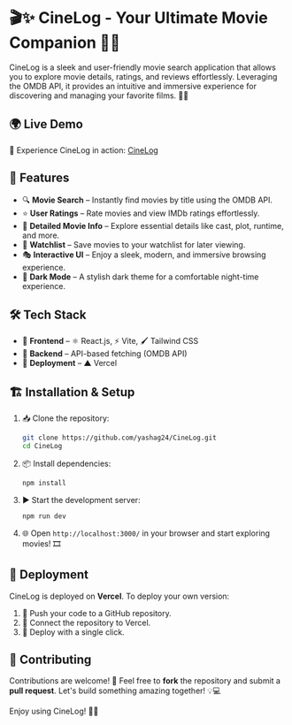 # 🎬✨ CineLog - Your Ultimate Movie Companion 🍿🚀

CineLog is a sleek and user-friendly movie search application that allows you to explore movie details, ratings, and reviews effortlessly. Leveraging the OMDB API, it provides an intuitive and immersive experience for discovering and managing your favorite films. 🎥🌟

## 🌍 Live Demo
🔗 Experience CineLog in action: [CineLog](https://cine-log.vercel.app/)

## 🌟 Features
- 🔍 **Movie Search** – Instantly find movies by title using the OMDB API.
- ⭐ **User Ratings** – Rate movies and view IMDb ratings effortlessly.
- 🎥 **Detailed Movie Info** – Explore essential details like cast, plot, runtime, and more.
- 📌 **Watchlist** – Save movies to your watchlist for later viewing.
- 🎭 **Interactive UI** – Enjoy a sleek, modern, and immersive browsing experience.
- 🌙 **Dark Mode** – A stylish dark theme for a comfortable night-time experience.

## 🛠️ Tech Stack
- 🎨 **Frontend** – ⚛️ React.js, ⚡ Vite, 🖌️ Tailwind CSS
- 🔗 **Backend** – API-based fetching (OMDB API)
- 🚀 **Deployment** – ▲ Vercel

## 🏗️ Installation & Setup
1. 📥 Clone the repository:
   ```sh
   git clone https://github.com/yashag24/CineLog.git
   cd CineLog
   ```
2. 📦 Install dependencies:
   ```sh
   npm install
   ```
3. ▶️ Start the development server:
   ```sh
   npm run dev
   ```
4. 🌐 Open `http://localhost:3000/` in your browser and start exploring movies! 🎞️

## 🚀 Deployment
CineLog is deployed on **Vercel**. To deploy your own version:
1. 🔄 Push your code to a GitHub repository.
2. 🔗 Connect the repository to Vercel.
3. 🚀 Deploy with a single click.

## 🤝 Contributing
Contributions are welcome! 🎉 Feel free to **fork** the repository and submit a **pull request**. Let's build something amazing together! 💡💻


Enjoy using CineLog! 🎥🍿

